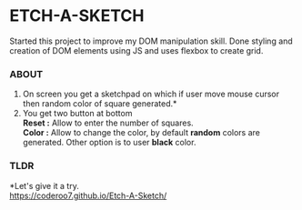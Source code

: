 # ETCH-A-SKETCH
Started this project to improve my DOM manipulation skill. 
Done styling and creation of DOM elements using JS and uses flexbox to create grid.

### ABOUT 
1. On screen you get a sketchpad on which if user move mouse cursor then random color of square generated.*
2. You get two button at bottom <br>
  **Reset :** Allow to enter the number of squares. <br>
  **Color :** Allow to change the color, by default **random** colors are generated. Other option is to user **black** color.

### TLDR
*Let's give it a try. <br>
<https://coderoo7.github.io/Etch-A-Sketch/>
